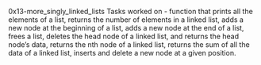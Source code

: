 0x13-more_singly_linked_lists
Tasks worked on - function that prints all the elements of a list, returns the number of elements in a linked list, adds a new node at the beginning of a list, adds a new node at the end of a list, frees a list, deletes the head node of a linked list, and returns the head node’s data,  returns the nth node of a linked list, returns the sum of all the data of a linked list, inserts and delete a new node at a given position.
